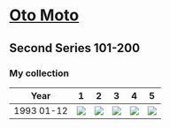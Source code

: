 # [Oto Moto](..)

## Second Series 101-200

### My collection

|    Year    |                                                                                                        1                                                                                                         |                                                                                                        2                                                                                                         |                                                                                                        3                                                                                                         |                                                                                                        4                                                                                                         |                                                                                                        5                                                                                                         |
|:----------:|:----------------------------------------------------------------------------------------------------------------------------------------------------------------------------------------------------------------:|:----------------------------------------------------------------------------------------------------------------------------------------------------------------------------------------------------------------:|:----------------------------------------------------------------------------------------------------------------------------------------------------------------------------------------------------------------:|:----------------------------------------------------------------------------------------------------------------------------------------------------------------------------------------------------------------:|:----------------------------------------------------------------------------------------------------------------------------------------------------------------------------------------------------------------:|
| 1993 01-12 | [<img src='thumbnails/outer/1993_01-12.1.4.png'>](https://raw.githubusercontent.com/vlegchilkin/collection/8ca64197bbb6d036883a191b0727065c7d7e68b1/gum_wrappers/kent/oto-moto/101-200/outer/1993_01-12.1.4.png) | [<img src='thumbnails/outer/1993_01-12.2.4.png'>](https://raw.githubusercontent.com/vlegchilkin/collection/8ca64197bbb6d036883a191b0727065c7d7e68b1/gum_wrappers/kent/oto-moto/101-200/outer/1993_01-12.2.4.png) | [<img src='thumbnails/outer/1993_01-12.3.4.png'>](https://raw.githubusercontent.com/vlegchilkin/collection/8ca64197bbb6d036883a191b0727065c7d7e68b1/gum_wrappers/kent/oto-moto/101-200/outer/1993_01-12.3.4.png) | [<img src='thumbnails/outer/1993_01-12.4.4.png'>](https://raw.githubusercontent.com/vlegchilkin/collection/8ca64197bbb6d036883a191b0727065c7d7e68b1/gum_wrappers/kent/oto-moto/101-200/outer/1993_01-12.4.4.png) | [<img src='thumbnails/outer/1993_01-12.5.4.png'>](https://raw.githubusercontent.com/vlegchilkin/collection/8ca64197bbb6d036883a191b0727065c7d7e68b1/gum_wrappers/kent/oto-moto/101-200/outer/1993_01-12.5.4.png) |

<span style="display: inline-block;">
	<a href='https://raw.githubusercontent.com/vlegchilkin/collection/8ca64197bbb6d036883a191b0727065c7d7e68b1/gum_wrappers/kent/oto-moto/101-200/inner/101.4.png' title=''><img src='thumbnails/inner/101.4.png' alt=''></a>
</span>
<span style="display: inline-block;">
	<a href='https://raw.githubusercontent.com/vlegchilkin/collection/8ca64197bbb6d036883a191b0727065c7d7e68b1/gum_wrappers/kent/oto-moto/101-200/inner/102.0.png' title=''><img src='thumbnails/inner/102.0.png' alt=''></a>
</span>
<span style="display: inline-block;">
	<a href='https://raw.githubusercontent.com/vlegchilkin/collection/8ca64197bbb6d036883a191b0727065c7d7e68b1/gum_wrappers/kent/oto-moto/101-200/inner/103.0.png' title=''><img src='thumbnails/inner/103.0.png' alt=''></a>
</span>
<span style="display: inline-block;">
	<a href='https://raw.githubusercontent.com/vlegchilkin/collection/8ca64197bbb6d036883a191b0727065c7d7e68b1/gum_wrappers/kent/oto-moto/101-200/inner/104.0.png' title=''><img src='thumbnails/inner/104.0.png' alt=''></a>
</span>
<span style="display: inline-block;">
	<a href='https://raw.githubusercontent.com/vlegchilkin/collection/8ca64197bbb6d036883a191b0727065c7d7e68b1/gum_wrappers/kent/oto-moto/101-200/inner/105.0.png' title=''><img src='thumbnails/inner/105.0.png' alt=''></a>
</span>
<span style="display: inline-block;">
	<a href='https://raw.githubusercontent.com/vlegchilkin/collection/8ca64197bbb6d036883a191b0727065c7d7e68b1/gum_wrappers/kent/oto-moto/101-200/inner/106.0.png' title=''><img src='thumbnails/inner/106.0.png' alt=''></a>
</span>
<span style="display: inline-block;">
	<a href='https://raw.githubusercontent.com/vlegchilkin/collection/8ca64197bbb6d036883a191b0727065c7d7e68b1/gum_wrappers/kent/oto-moto/101-200/inner/107.5.png' title=''><img src='thumbnails/inner/107.5.png' alt=''></a>
</span>
<span style="display: inline-block;">
	<a href='https://raw.githubusercontent.com/vlegchilkin/collection/8ca64197bbb6d036883a191b0727065c7d7e68b1/gum_wrappers/kent/oto-moto/101-200/inner/108.5.png' title=''><img src='thumbnails/inner/108.5.png' alt=''></a>
</span>
<span style="display: inline-block;">
	<a href='https://raw.githubusercontent.com/vlegchilkin/collection/8ca64197bbb6d036883a191b0727065c7d7e68b1/gum_wrappers/kent/oto-moto/101-200/inner/109.0.png' title=''><img src='thumbnails/inner/109.0.png' alt=''></a>
</span>
<span style="display: inline-block;">
	<a href='https://raw.githubusercontent.com/vlegchilkin/collection/8ca64197bbb6d036883a191b0727065c7d7e68b1/gum_wrappers/kent/oto-moto/101-200/inner/110.0.png' title=''><img src='thumbnails/inner/110.0.png' alt=''></a>
</span>
<span style="display: inline-block;">
	<a href='https://raw.githubusercontent.com/vlegchilkin/collection/8ca64197bbb6d036883a191b0727065c7d7e68b1/gum_wrappers/kent/oto-moto/101-200/inner/111.5.png' title=''><img src='thumbnails/inner/111.5.png' alt=''></a>
</span>
<span style="display: inline-block;">
	<a href='https://raw.githubusercontent.com/vlegchilkin/collection/8ca64197bbb6d036883a191b0727065c7d7e68b1/gum_wrappers/kent/oto-moto/101-200/inner/112.5.png' title=''><img src='thumbnails/inner/112.5.png' alt=''></a>
</span>
<span style="display: inline-block;">
	<a href='https://raw.githubusercontent.com/vlegchilkin/collection/8ca64197bbb6d036883a191b0727065c7d7e68b1/gum_wrappers/kent/oto-moto/101-200/inner/113.5.png' title=''><img src='thumbnails/inner/113.5.png' alt=''></a>
</span>
<span style="display: inline-block;">
	<a href='https://raw.githubusercontent.com/vlegchilkin/collection/8ca64197bbb6d036883a191b0727065c7d7e68b1/gum_wrappers/kent/oto-moto/101-200/inner/114.4.png' title=''><img src='thumbnails/inner/114.4.png' alt=''></a>
</span>
<span style="display: inline-block;">
	<a href='https://raw.githubusercontent.com/vlegchilkin/collection/8ca64197bbb6d036883a191b0727065c7d7e68b1/gum_wrappers/kent/oto-moto/101-200/inner/115.4.png' title=''><img src='thumbnails/inner/115.4.png' alt=''></a>
</span>
<span style="display: inline-block;">
	<a href='https://raw.githubusercontent.com/vlegchilkin/collection/8ca64197bbb6d036883a191b0727065c7d7e68b1/gum_wrappers/kent/oto-moto/101-200/inner/116.4.png' title=''><img src='thumbnails/inner/116.4.png' alt=''></a>
</span>
<span style="display: inline-block;">
	<a href='https://raw.githubusercontent.com/vlegchilkin/collection/8ca64197bbb6d036883a191b0727065c7d7e68b1/gum_wrappers/kent/oto-moto/101-200/inner/117.5.png' title=''><img src='thumbnails/inner/117.5.png' alt=''></a>
</span>
<span style="display: inline-block;">
	<a href='https://raw.githubusercontent.com/vlegchilkin/collection/8ca64197bbb6d036883a191b0727065c7d7e68b1/gum_wrappers/kent/oto-moto/101-200/inner/118.5.png' title=''><img src='thumbnails/inner/118.5.png' alt=''></a>
</span>
<span style="display: inline-block;">
	<a href='https://raw.githubusercontent.com/vlegchilkin/collection/8ca64197bbb6d036883a191b0727065c7d7e68b1/gum_wrappers/kent/oto-moto/101-200/inner/119.5.png' title=''><img src='thumbnails/inner/119.5.png' alt=''></a>
</span>
<span style="display: inline-block;">
	<a href='https://raw.githubusercontent.com/vlegchilkin/collection/8ca64197bbb6d036883a191b0727065c7d7e68b1/gum_wrappers/kent/oto-moto/101-200/inner/120.5.png' title=''><img src='thumbnails/inner/120.5.png' alt=''></a>
</span>
<span style="display: inline-block;">
	<a href='https://raw.githubusercontent.com/vlegchilkin/collection/8ca64197bbb6d036883a191b0727065c7d7e68b1/gum_wrappers/kent/oto-moto/101-200/inner/121.0.png' title=''><img src='thumbnails/inner/121.0.png' alt=''></a>
</span>
<span style="display: inline-block;">
	<a href='https://raw.githubusercontent.com/vlegchilkin/collection/8ca64197bbb6d036883a191b0727065c7d7e68b1/gum_wrappers/kent/oto-moto/101-200/inner/122.0.png' title=''><img src='thumbnails/inner/122.0.png' alt=''></a>
</span>
<span style="display: inline-block;">
	<a href='https://raw.githubusercontent.com/vlegchilkin/collection/8ca64197bbb6d036883a191b0727065c7d7e68b1/gum_wrappers/kent/oto-moto/101-200/inner/123.5.png' title=''><img src='thumbnails/inner/123.5.png' alt=''></a>
</span>
<span style="display: inline-block;">
	<a href='https://raw.githubusercontent.com/vlegchilkin/collection/8ca64197bbb6d036883a191b0727065c7d7e68b1/gum_wrappers/kent/oto-moto/101-200/inner/124.0.png' title=''><img src='thumbnails/inner/124.0.png' alt=''></a>
</span>
<span style="display: inline-block;">
	<a href='https://raw.githubusercontent.com/vlegchilkin/collection/8ca64197bbb6d036883a191b0727065c7d7e68b1/gum_wrappers/kent/oto-moto/101-200/inner/125.0.png' title=''><img src='thumbnails/inner/125.0.png' alt=''></a>
</span>
<span style="display: inline-block;">
	<a href='https://raw.githubusercontent.com/vlegchilkin/collection/8ca64197bbb6d036883a191b0727065c7d7e68b1/gum_wrappers/kent/oto-moto/101-200/inner/126.0.png' title=''><img src='thumbnails/inner/126.0.png' alt=''></a>
</span>
<span style="display: inline-block;">
	<a href='https://raw.githubusercontent.com/vlegchilkin/collection/8ca64197bbb6d036883a191b0727065c7d7e68b1/gum_wrappers/kent/oto-moto/101-200/inner/127.0.png' title=''><img src='thumbnails/inner/127.0.png' alt=''></a>
</span>
<span style="display: inline-block;">
	<a href='https://raw.githubusercontent.com/vlegchilkin/collection/8ca64197bbb6d036883a191b0727065c7d7e68b1/gum_wrappers/kent/oto-moto/101-200/inner/128.0.png' title=''><img src='thumbnails/inner/128.0.png' alt=''></a>
</span>
<span style="display: inline-block;">
	<a href='https://raw.githubusercontent.com/vlegchilkin/collection/8ca64197bbb6d036883a191b0727065c7d7e68b1/gum_wrappers/kent/oto-moto/101-200/inner/129.0.png' title=''><img src='thumbnails/inner/129.0.png' alt=''></a>
</span>
<span style="display: inline-block;">
	<a href='https://raw.githubusercontent.com/vlegchilkin/collection/8ca64197bbb6d036883a191b0727065c7d7e68b1/gum_wrappers/kent/oto-moto/101-200/inner/130.0.png' title=''><img src='thumbnails/inner/130.0.png' alt=''></a>
</span>
<span style="display: inline-block;">
	<a href='https://raw.githubusercontent.com/vlegchilkin/collection/8ca64197bbb6d036883a191b0727065c7d7e68b1/gum_wrappers/kent/oto-moto/101-200/inner/131.4.png' title=''><img src='thumbnails/inner/131.4.png' alt=''></a>
</span>
<span style="display: inline-block;">
	<a href='https://raw.githubusercontent.com/vlegchilkin/collection/8ca64197bbb6d036883a191b0727065c7d7e68b1/gum_wrappers/kent/oto-moto/101-200/inner/132.0.png' title=''><img src='thumbnails/inner/132.0.png' alt=''></a>
</span>
<span style="display: inline-block;">
	<a href='https://raw.githubusercontent.com/vlegchilkin/collection/8ca64197bbb6d036883a191b0727065c7d7e68b1/gum_wrappers/kent/oto-moto/101-200/inner/133.0.png' title=''><img src='thumbnails/inner/133.0.png' alt=''></a>
</span>
<span style="display: inline-block;">
	<a href='https://raw.githubusercontent.com/vlegchilkin/collection/8ca64197bbb6d036883a191b0727065c7d7e68b1/gum_wrappers/kent/oto-moto/101-200/inner/134.3.png' title=''><img src='thumbnails/inner/134.3.png' alt=''></a>
</span>
<span style="display: inline-block;">
	<a href='https://raw.githubusercontent.com/vlegchilkin/collection/8ca64197bbb6d036883a191b0727065c7d7e68b1/gum_wrappers/kent/oto-moto/101-200/inner/135.0.png' title=''><img src='thumbnails/inner/135.0.png' alt=''></a>
</span>
<span style="display: inline-block;">
	<a href='https://raw.githubusercontent.com/vlegchilkin/collection/8ca64197bbb6d036883a191b0727065c7d7e68b1/gum_wrappers/kent/oto-moto/101-200/inner/136.4.png' title=''><img src='thumbnails/inner/136.4.png' alt=''></a>
</span>
<span style="display: inline-block;">
	<a href='https://raw.githubusercontent.com/vlegchilkin/collection/8ca64197bbb6d036883a191b0727065c7d7e68b1/gum_wrappers/kent/oto-moto/101-200/inner/137.4.png' title=''><img src='thumbnails/inner/137.4.png' alt=''></a>
</span>
<span style="display: inline-block;">
	<a href='https://raw.githubusercontent.com/vlegchilkin/collection/8ca64197bbb6d036883a191b0727065c7d7e68b1/gum_wrappers/kent/oto-moto/101-200/inner/138.0.png' title=''><img src='thumbnails/inner/138.0.png' alt=''></a>
</span>
<span style="display: inline-block;">
	<a href='https://raw.githubusercontent.com/vlegchilkin/collection/8ca64197bbb6d036883a191b0727065c7d7e68b1/gum_wrappers/kent/oto-moto/101-200/inner/139.5.png' title=''><img src='thumbnails/inner/139.5.png' alt=''></a>
</span>
<span style="display: inline-block;">
	<a href='https://raw.githubusercontent.com/vlegchilkin/collection/8ca64197bbb6d036883a191b0727065c7d7e68b1/gum_wrappers/kent/oto-moto/101-200/inner/140.0.png' title=''><img src='thumbnails/inner/140.0.png' alt=''></a>
</span>
<span style="display: inline-block;">
	<a href='https://raw.githubusercontent.com/vlegchilkin/collection/8ca64197bbb6d036883a191b0727065c7d7e68b1/gum_wrappers/kent/oto-moto/101-200/inner/141.5.png' title=''><img src='thumbnails/inner/141.5.png' alt=''></a>
</span>
<span style="display: inline-block;">
	<a href='https://raw.githubusercontent.com/vlegchilkin/collection/8ca64197bbb6d036883a191b0727065c7d7e68b1/gum_wrappers/kent/oto-moto/101-200/inner/142.5.png' title=''><img src='thumbnails/inner/142.5.png' alt=''></a>
</span>
<span style="display: inline-block;">
	<a href='https://raw.githubusercontent.com/vlegchilkin/collection/8ca64197bbb6d036883a191b0727065c7d7e68b1/gum_wrappers/kent/oto-moto/101-200/inner/143.0.png' title=''><img src='thumbnails/inner/143.0.png' alt=''></a>
</span>
<span style="display: inline-block;">
	<a href='https://raw.githubusercontent.com/vlegchilkin/collection/8ca64197bbb6d036883a191b0727065c7d7e68b1/gum_wrappers/kent/oto-moto/101-200/inner/144.4.png' title=''><img src='thumbnails/inner/144.4.png' alt=''></a>
</span>
<span style="display: inline-block;">
	<a href='https://raw.githubusercontent.com/vlegchilkin/collection/8ca64197bbb6d036883a191b0727065c7d7e68b1/gum_wrappers/kent/oto-moto/101-200/inner/145.5.png' title=''><img src='thumbnails/inner/145.5.png' alt=''></a>
</span>
<span style="display: inline-block;">
	<a href='https://raw.githubusercontent.com/vlegchilkin/collection/8ca64197bbb6d036883a191b0727065c7d7e68b1/gum_wrappers/kent/oto-moto/101-200/inner/146.3.png' title=''><img src='thumbnails/inner/146.3.png' alt=''></a>
</span>
<span style="display: inline-block;">
	<a href='https://raw.githubusercontent.com/vlegchilkin/collection/8ca64197bbb6d036883a191b0727065c7d7e68b1/gum_wrappers/kent/oto-moto/101-200/inner/147.5.png' title=''><img src='thumbnails/inner/147.5.png' alt=''></a>
</span>
<span style="display: inline-block;">
	<a href='https://raw.githubusercontent.com/vlegchilkin/collection/8ca64197bbb6d036883a191b0727065c7d7e68b1/gum_wrappers/kent/oto-moto/101-200/inner/148.0.png' title=''><img src='thumbnails/inner/148.0.png' alt=''></a>
</span>
<span style="display: inline-block;">
	<a href='https://raw.githubusercontent.com/vlegchilkin/collection/8ca64197bbb6d036883a191b0727065c7d7e68b1/gum_wrappers/kent/oto-moto/101-200/inner/149.5.png' title=''><img src='thumbnails/inner/149.5.png' alt=''></a>
</span>
<span style="display: inline-block;">
	<a href='https://raw.githubusercontent.com/vlegchilkin/collection/8ca64197bbb6d036883a191b0727065c7d7e68b1/gum_wrappers/kent/oto-moto/101-200/inner/150.3.png' title=''><img src='thumbnails/inner/150.3.png' alt=''></a>
</span>
<span style="display: inline-block;">
	<a href='https://raw.githubusercontent.com/vlegchilkin/collection/8ca64197bbb6d036883a191b0727065c7d7e68b1/gum_wrappers/kent/oto-moto/101-200/inner/151.0.png' title=''><img src='thumbnails/inner/151.0.png' alt=''></a>
</span>
<span style="display: inline-block;">
	<a href='https://raw.githubusercontent.com/vlegchilkin/collection/8ca64197bbb6d036883a191b0727065c7d7e68b1/gum_wrappers/kent/oto-moto/101-200/inner/152.0.png' title=''><img src='thumbnails/inner/152.0.png' alt=''></a>
</span>
<span style="display: inline-block;">
	<a href='https://raw.githubusercontent.com/vlegchilkin/collection/8ca64197bbb6d036883a191b0727065c7d7e68b1/gum_wrappers/kent/oto-moto/101-200/inner/153.0.png' title=''><img src='thumbnails/inner/153.0.png' alt=''></a>
</span>
<span style="display: inline-block;">
	<a href='https://raw.githubusercontent.com/vlegchilkin/collection/8ca64197bbb6d036883a191b0727065c7d7e68b1/gum_wrappers/kent/oto-moto/101-200/inner/154.0.png' title=''><img src='thumbnails/inner/154.0.png' alt=''></a>
</span>
<span style="display: inline-block;">
	<a href='https://raw.githubusercontent.com/vlegchilkin/collection/8ca64197bbb6d036883a191b0727065c7d7e68b1/gum_wrappers/kent/oto-moto/101-200/inner/155.0.png' title=''><img src='thumbnails/inner/155.0.png' alt=''></a>
</span>
<span style="display: inline-block;">
	<a href='https://raw.githubusercontent.com/vlegchilkin/collection/8ca64197bbb6d036883a191b0727065c7d7e68b1/gum_wrappers/kent/oto-moto/101-200/inner/156.5.png' title=''><img src='thumbnails/inner/156.5.png' alt=''></a>
</span>
<span style="display: inline-block;">
	<a href='https://raw.githubusercontent.com/vlegchilkin/collection/8ca64197bbb6d036883a191b0727065c7d7e68b1/gum_wrappers/kent/oto-moto/101-200/inner/157.0.png' title=''><img src='thumbnails/inner/157.0.png' alt=''></a>
</span>
<span style="display: inline-block;">
	<a href='https://raw.githubusercontent.com/vlegchilkin/collection/8ca64197bbb6d036883a191b0727065c7d7e68b1/gum_wrappers/kent/oto-moto/101-200/inner/158.0.png' title=''><img src='thumbnails/inner/158.0.png' alt=''></a>
</span>
<span style="display: inline-block;">
	<a href='https://raw.githubusercontent.com/vlegchilkin/collection/8ca64197bbb6d036883a191b0727065c7d7e68b1/gum_wrappers/kent/oto-moto/101-200/inner/159.0.png' title=''><img src='thumbnails/inner/159.0.png' alt=''></a>
</span>
<span style="display: inline-block;">
	<a href='https://raw.githubusercontent.com/vlegchilkin/collection/8ca64197bbb6d036883a191b0727065c7d7e68b1/gum_wrappers/kent/oto-moto/101-200/inner/160.0.png' title=''><img src='thumbnails/inner/160.0.png' alt=''></a>
</span>
<span style="display: inline-block;">
	<a href='https://raw.githubusercontent.com/vlegchilkin/collection/8ca64197bbb6d036883a191b0727065c7d7e68b1/gum_wrappers/kent/oto-moto/101-200/inner/161.0.png' title=''><img src='thumbnails/inner/161.0.png' alt=''></a>
</span>
<span style="display: inline-block;">
	<a href='https://raw.githubusercontent.com/vlegchilkin/collection/8ca64197bbb6d036883a191b0727065c7d7e68b1/gum_wrappers/kent/oto-moto/101-200/inner/162.5.png' title=''><img src='thumbnails/inner/162.5.png' alt=''></a>
</span>
<span style="display: inline-block;">
	<a href='https://raw.githubusercontent.com/vlegchilkin/collection/8ca64197bbb6d036883a191b0727065c7d7e68b1/gum_wrappers/kent/oto-moto/101-200/inner/163.0.png' title=''><img src='thumbnails/inner/163.0.png' alt=''></a>
</span>
<span style="display: inline-block;">
	<a href='https://raw.githubusercontent.com/vlegchilkin/collection/8ca64197bbb6d036883a191b0727065c7d7e68b1/gum_wrappers/kent/oto-moto/101-200/inner/164.5.png' title=''><img src='thumbnails/inner/164.5.png' alt=''></a>
</span>
<span style="display: inline-block;">
	<a href='https://raw.githubusercontent.com/vlegchilkin/collection/8ca64197bbb6d036883a191b0727065c7d7e68b1/gum_wrappers/kent/oto-moto/101-200/inner/165.4.png' title=''><img src='thumbnails/inner/165.4.png' alt=''></a>
</span>
<span style="display: inline-block;">
	<a href='https://raw.githubusercontent.com/vlegchilkin/collection/8ca64197bbb6d036883a191b0727065c7d7e68b1/gum_wrappers/kent/oto-moto/101-200/inner/166.3.png' title=''><img src='thumbnails/inner/166.3.png' alt=''></a>
</span>
<span style="display: inline-block;">
	<a href='https://raw.githubusercontent.com/vlegchilkin/collection/8ca64197bbb6d036883a191b0727065c7d7e68b1/gum_wrappers/kent/oto-moto/101-200/inner/167.4.png' title=''><img src='thumbnails/inner/167.4.png' alt=''></a>
</span>
<span style="display: inline-block;">
	<a href='https://raw.githubusercontent.com/vlegchilkin/collection/8ca64197bbb6d036883a191b0727065c7d7e68b1/gum_wrappers/kent/oto-moto/101-200/inner/168.5.png' title=''><img src='thumbnails/inner/168.5.png' alt=''></a>
</span>
<span style="display: inline-block;">
	<a href='https://raw.githubusercontent.com/vlegchilkin/collection/8ca64197bbb6d036883a191b0727065c7d7e68b1/gum_wrappers/kent/oto-moto/101-200/inner/169.5.png' title=''><img src='thumbnails/inner/169.5.png' alt=''></a>
</span>
<span style="display: inline-block;">
	<a href='https://raw.githubusercontent.com/vlegchilkin/collection/8ca64197bbb6d036883a191b0727065c7d7e68b1/gum_wrappers/kent/oto-moto/101-200/inner/170.0.png' title=''><img src='thumbnails/inner/170.0.png' alt=''></a>
</span>
<span style="display: inline-block;">
	<a href='https://raw.githubusercontent.com/vlegchilkin/collection/8ca64197bbb6d036883a191b0727065c7d7e68b1/gum_wrappers/kent/oto-moto/101-200/inner/171.4.png' title=''><img src='thumbnails/inner/171.4.png' alt=''></a>
</span>
<span style="display: inline-block;">
	<a href='https://raw.githubusercontent.com/vlegchilkin/collection/8ca64197bbb6d036883a191b0727065c7d7e68b1/gum_wrappers/kent/oto-moto/101-200/inner/172.0.png' title=''><img src='thumbnails/inner/172.0.png' alt=''></a>
</span>
<span style="display: inline-block;">
	<a href='https://raw.githubusercontent.com/vlegchilkin/collection/8ca64197bbb6d036883a191b0727065c7d7e68b1/gum_wrappers/kent/oto-moto/101-200/inner/173.5.png' title=''><img src='thumbnails/inner/173.5.png' alt=''></a>
</span>
<span style="display: inline-block;">
	<a href='https://raw.githubusercontent.com/vlegchilkin/collection/8ca64197bbb6d036883a191b0727065c7d7e68b1/gum_wrappers/kent/oto-moto/101-200/inner/174.3.png' title=''><img src='thumbnails/inner/174.3.png' alt=''></a>
</span>
<span style="display: inline-block;">
	<a href='https://raw.githubusercontent.com/vlegchilkin/collection/8ca64197bbb6d036883a191b0727065c7d7e68b1/gum_wrappers/kent/oto-moto/101-200/inner/175.0.png' title=''><img src='thumbnails/inner/175.0.png' alt=''></a>
</span>
<span style="display: inline-block;">
	<a href='https://raw.githubusercontent.com/vlegchilkin/collection/8ca64197bbb6d036883a191b0727065c7d7e68b1/gum_wrappers/kent/oto-moto/101-200/inner/176.0.png' title=''><img src='thumbnails/inner/176.0.png' alt=''></a>
</span>
<span style="display: inline-block;">
	<a href='https://raw.githubusercontent.com/vlegchilkin/collection/8ca64197bbb6d036883a191b0727065c7d7e68b1/gum_wrappers/kent/oto-moto/101-200/inner/177.0.png' title=''><img src='thumbnails/inner/177.0.png' alt=''></a>
</span>
<span style="display: inline-block;">
	<a href='https://raw.githubusercontent.com/vlegchilkin/collection/8ca64197bbb6d036883a191b0727065c7d7e68b1/gum_wrappers/kent/oto-moto/101-200/inner/178.0.png' title=''><img src='thumbnails/inner/178.0.png' alt=''></a>
</span>
<span style="display: inline-block;">
	<a href='https://raw.githubusercontent.com/vlegchilkin/collection/8ca64197bbb6d036883a191b0727065c7d7e68b1/gum_wrappers/kent/oto-moto/101-200/inner/179.0.png' title=''><img src='thumbnails/inner/179.0.png' alt=''></a>
</span>
<span style="display: inline-block;">
	<a href='https://raw.githubusercontent.com/vlegchilkin/collection/8ca64197bbb6d036883a191b0727065c7d7e68b1/gum_wrappers/kent/oto-moto/101-200/inner/180.0.png' title=''><img src='thumbnails/inner/180.0.png' alt=''></a>
</span>
<span style="display: inline-block;">
	<a href='https://raw.githubusercontent.com/vlegchilkin/collection/8ca64197bbb6d036883a191b0727065c7d7e68b1/gum_wrappers/kent/oto-moto/101-200/inner/181.0.png' title=''><img src='thumbnails/inner/181.0.png' alt=''></a>
</span>
<span style="display: inline-block;">
	<a href='https://raw.githubusercontent.com/vlegchilkin/collection/8ca64197bbb6d036883a191b0727065c7d7e68b1/gum_wrappers/kent/oto-moto/101-200/inner/182.0.png' title=''><img src='thumbnails/inner/182.0.png' alt=''></a>
</span>
<span style="display: inline-block;">
	<a href='https://raw.githubusercontent.com/vlegchilkin/collection/8ca64197bbb6d036883a191b0727065c7d7e68b1/gum_wrappers/kent/oto-moto/101-200/inner/183.4.png' title=''><img src='thumbnails/inner/183.4.png' alt=''></a>
</span>
<span style="display: inline-block;">
	<a href='https://raw.githubusercontent.com/vlegchilkin/collection/8ca64197bbb6d036883a191b0727065c7d7e68b1/gum_wrappers/kent/oto-moto/101-200/inner/184.4.png' title=''><img src='thumbnails/inner/184.4.png' alt=''></a>
</span>
<span style="display: inline-block;">
	<a href='https://raw.githubusercontent.com/vlegchilkin/collection/8ca64197bbb6d036883a191b0727065c7d7e68b1/gum_wrappers/kent/oto-moto/101-200/inner/185.0.png' title=''><img src='thumbnails/inner/185.0.png' alt=''></a>
</span>
<span style="display: inline-block;">
	<a href='https://raw.githubusercontent.com/vlegchilkin/collection/8ca64197bbb6d036883a191b0727065c7d7e68b1/gum_wrappers/kent/oto-moto/101-200/inner/186.0.png' title=''><img src='thumbnails/inner/186.0.png' alt=''></a>
</span>
<span style="display: inline-block;">
	<a href='https://raw.githubusercontent.com/vlegchilkin/collection/8ca64197bbb6d036883a191b0727065c7d7e68b1/gum_wrappers/kent/oto-moto/101-200/inner/187.0.png' title=''><img src='thumbnails/inner/187.0.png' alt=''></a>
</span>
<span style="display: inline-block;">
	<a href='https://raw.githubusercontent.com/vlegchilkin/collection/8ca64197bbb6d036883a191b0727065c7d7e68b1/gum_wrappers/kent/oto-moto/101-200/inner/188.0.png' title=''><img src='thumbnails/inner/188.0.png' alt=''></a>
</span>
<span style="display: inline-block;">
	<a href='https://raw.githubusercontent.com/vlegchilkin/collection/8ca64197bbb6d036883a191b0727065c7d7e68b1/gum_wrappers/kent/oto-moto/101-200/inner/189.4.png' title=''><img src='thumbnails/inner/189.4.png' alt=''></a>
</span>
<span style="display: inline-block;">
	<a href='https://raw.githubusercontent.com/vlegchilkin/collection/8ca64197bbb6d036883a191b0727065c7d7e68b1/gum_wrappers/kent/oto-moto/101-200/inner/190.0.png' title=''><img src='thumbnails/inner/190.0.png' alt=''></a>
</span>
<span style="display: inline-block;">
	<a href='https://raw.githubusercontent.com/vlegchilkin/collection/8ca64197bbb6d036883a191b0727065c7d7e68b1/gum_wrappers/kent/oto-moto/101-200/inner/191.0.png' title=''><img src='thumbnails/inner/191.0.png' alt=''></a>
</span>
<span style="display: inline-block;">
	<a href='https://raw.githubusercontent.com/vlegchilkin/collection/8ca64197bbb6d036883a191b0727065c7d7e68b1/gum_wrappers/kent/oto-moto/101-200/inner/192.5.png' title=''><img src='thumbnails/inner/192.5.png' alt=''></a>
</span>
<span style="display: inline-block;">
	<a href='https://raw.githubusercontent.com/vlegchilkin/collection/8ca64197bbb6d036883a191b0727065c7d7e68b1/gum_wrappers/kent/oto-moto/101-200/inner/193.4.png' title=''><img src='thumbnails/inner/193.4.png' alt=''></a>
</span>
<span style="display: inline-block;">
	<a href='https://raw.githubusercontent.com/vlegchilkin/collection/8ca64197bbb6d036883a191b0727065c7d7e68b1/gum_wrappers/kent/oto-moto/101-200/inner/194.0.png' title=''><img src='thumbnails/inner/194.0.png' alt=''></a>
</span>
<span style="display: inline-block;">
	<a href='https://raw.githubusercontent.com/vlegchilkin/collection/8ca64197bbb6d036883a191b0727065c7d7e68b1/gum_wrappers/kent/oto-moto/101-200/inner/195.0.png' title=''><img src='thumbnails/inner/195.0.png' alt=''></a>
</span>
<span style="display: inline-block;">
	<a href='https://raw.githubusercontent.com/vlegchilkin/collection/8ca64197bbb6d036883a191b0727065c7d7e68b1/gum_wrappers/kent/oto-moto/101-200/inner/196.0.png' title=''><img src='thumbnails/inner/196.0.png' alt=''></a>
</span>
<span style="display: inline-block;">
	<a href='https://raw.githubusercontent.com/vlegchilkin/collection/8ca64197bbb6d036883a191b0727065c7d7e68b1/gum_wrappers/kent/oto-moto/101-200/inner/197.0.png' title=''><img src='thumbnails/inner/197.0.png' alt=''></a>
</span>
<span style="display: inline-block;">
	<a href='https://raw.githubusercontent.com/vlegchilkin/collection/8ca64197bbb6d036883a191b0727065c7d7e68b1/gum_wrappers/kent/oto-moto/101-200/inner/198.0.png' title=''><img src='thumbnails/inner/198.0.png' alt=''></a>
</span>
<span style="display: inline-block;">
	<a href='https://raw.githubusercontent.com/vlegchilkin/collection/8ca64197bbb6d036883a191b0727065c7d7e68b1/gum_wrappers/kent/oto-moto/101-200/inner/199.4.png' title=''><img src='thumbnails/inner/199.4.png' alt=''></a>
</span>
<span style="display: inline-block;">
	<a href='https://raw.githubusercontent.com/vlegchilkin/collection/8ca64197bbb6d036883a191b0727065c7d7e68b1/gum_wrappers/kent/oto-moto/101-200/inner/200.0.png' title=''><img src='thumbnails/inner/200.0.png' alt=''></a>
</span>

